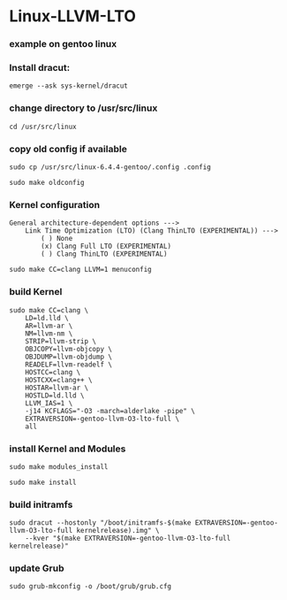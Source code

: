 # Linux-LLVM-LTO

### example on gentoo linux

### Install dracut: 
```
emerge --ask sys-kernel/dracut
```

### change directory to /usr/src/linux
```
cd /usr/src/linux
```
### copy old config if available
```
sudo cp /usr/src/linux-6.4.4-gentoo/.config .config
```
```
sudo make oldconfig
```

### Kernel configuration
```
General architecture-dependent options --->
    Link Time Optimization (LTO) (Clang ThinLTO (EXPERIMENTAL)) --->
        ( ) None
        (x) Clang Full LTO (EXPERIMENTAL)
        ( ) Clang ThinLTO (EXPERIMENTAL)
```   
```
sudo make CC=clang LLVM=1 menuconfig
```

### build Kernel
```
sudo make CC=clang \
    LD=ld.lld \
    AR=llvm-ar \
    NM=llvm-nm \
    STRIP=llvm-strip \
    OBJCOPY=llvm-objcopy \
    OBJDUMP=llvm-objdump \
    READELF=llvm-readelf \
    HOSTCC=clang \
    HOSTCXX=clang++ \
    HOSTAR=llvm-ar \
    HOSTLD=ld.lld \
    LLVM_IAS=1 \
    -j14 KCFLAGS="-O3 -march=alderlake -pipe" \
    EXTRAVERSION=-gentoo-llvm-O3-lto-full \
    all
```

### install Kernel and Modules
```
sudo make modules_install
```
```
sudo make install
```

### build initramfs
```
sudo dracut --hostonly "/boot/initramfs-$(make EXTRAVERSION=-gentoo-llvm-O3-lto-full kernelrelease).img" \
    --kver "$(make EXTRAVERSION=-gentoo-llvm-O3-lto-full kernelrelease)"
```

### update Grub
```
sudo grub-mkconfig -o /boot/grub/grub.cfg
```
